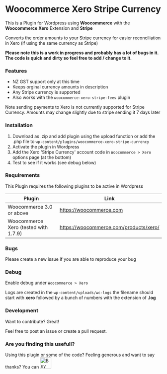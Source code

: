# Woocommerce Xero Stripe Currency
This is a Plugin for Wordpress using **Woocommerce** with the **Woocommerce Xero** Extension and **Stripe**

Converts the order amounts to your Stripe currency for easier reconciliation in Xero (if using the same currency as Stripe)

**Please note this is a work in progress and probably has a lot of bugs in it. The code is quick and dirty so feel free to add / change to it.**
### Features

  - NZ GST support only at this time
  - Keeps orginal currency amounts in description
  - Any Stripe currency is supported
  - Also works with the ```woocommerce-xero-stripe-fees``` plugin
  
  Note sending payments to Xero is not currently supported for Stripe Currency. Amounts may change slightly due to stripe sending it 7 days later

### Installation

1. Download as .zip and add plugin using the upload function or add the .php file to ```wp-content/plugins/woocommerce-xero-stripe-currency``` 
2. Activate the plugin in Wordpress
3. Add the Xero 'Stripe Currency' account code in ```Woocommerce > Xero``` options page (at the bottom)
4. Test to see if it works (see debug below)

### Requirements

This Plugin requires the following plugins to be active in Wordpress

| Plugin | Link |
| ------ | ------ |
| Woocommerce 3.0 or above | https://woocommerce.com |
| Woocommerce Xero (tested with 1.7.9) | https://woocommerce.com/products/xero/ |

### Bugs

Please create a new issue if you are able to reproduce your bug

### Debug

Enable debug under ```Woocommerce > Xero```

Logs are created in the ```wp-content/uploads/wc-logs``` the filename should start with **xero** followed by a bunch of numbers with the extension of **.log**

### Development

Want to contribute? Great!

Feel free to post an issue or create a pull request. 

### Are you finding this usefull?

Using this plugin or some of the code? Feeling generous and want to say thanks? You can <a href='https://ko-fi.com/A6552UEK' target='_blank'><img height='36' style='border:0px;height:36px;' src='https://az743702.vo.msecnd.net/cdn/kofi2.png?v=0' border='0' alt='Buy Me a Coffee at ko-fi.com' /></a>